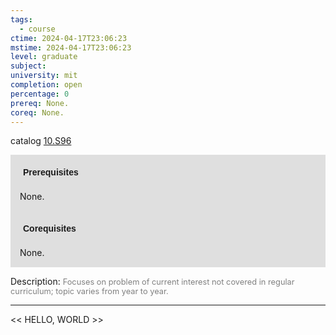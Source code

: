 ```yaml
---
tags:
  - course
ctime: 2024-04-17T23:06:23
mstime: 2024-04-17T23:06:23
level: graduate
subject: 
university: mit
completion: open
percentage: 0
prereq: None.
coreq: None.
---
```


catalog [10.S96](http://student.mit.edu/catalog/m10b.html#10.S96)

<span style="display: block; padding: 15px; background-color: rgb(100, 100, 100, 0.2);"><font id="m_prereq481_0" style="display: block; font-family: Arial, sans-serif; font-weight: bold; padding: 5px">Prerequisites</font><br><span id="prereq481_0">None.</span></span>
<span style="display: block; padding: 15px; background-color: rgb(100, 100, 100, 0.2);"><font id="m_coreq481_0" style="display: block; font-family: Arial, sans-serif; font-weight: bold; padding: 5px">Corequisites</font><br><span id="coreq481_0">None.</span></span>

<font style="">Description:</font>
<font style="color: grey; font-size: 0.8rem;">Focuses on problem of current interest not covered in regular curriculum; topic varies from year to year.</font>



---

<< HELLO, WORLD >>
